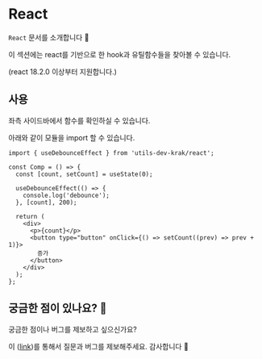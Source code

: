 # React

`React` 문서를 소개합니다 🎉

이 섹션에는 react를 기반으로 한 hook과 유틸함수들을 찾아볼 수 있습니다.

(react 18.2.0 이상부터 지원합니다.)

## 사용

좌측 사이드바에서 함수를 확인하실 수 있습니다.

아래와 같이 모듈을 import 할 수 있습니다.

```tsx
import { useDebounceEffect } from 'utils-dev-krak/react';

const Comp = () => {
  const [count, setCount] = useState(0);

  useDebounceEffect(() => {
    console.log('debounce');
  }, [count], 200);

  return (
    <div>
      <p>{count}</p>
      <button type="button" onClick={() => setCount((prev) => prev + 1)}>
        증가
      </button>
    </div>
  );
};
```

## 궁금한 점이 있나요? 🐛

궁금한 점이나 버그를 제보하고 싶으신가요?

이 ([link](https://github.com/junhoKims/utils-dev-krak/issues))를 통해서 질문과
버그를 제보해주세요. 감사합니다 💚
